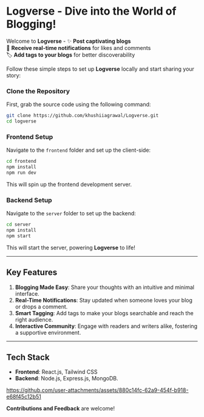 #  Logverse - Dive into the World of Blogging! 

Welcome to **Logverse** -
✨ **Post captivating blogs**  
💬 **Receive real-time notifications** for likes and comments  
🏷️ **Add tags to your blogs** for better discoverability  

Follow these simple steps to set up **Logverse** locally and start sharing your story:  
### Clone the Repository  
First, grab the source code using the following command:  
```bash  
git clone https://github.com/khushiiagrawal/Logverse.git
cd logverse
```  

### Frontend Setup  
Navigate to the `frontend` folder and set up the client-side:  
```bash  
cd frontend
npm install  
npm run dev

```  
This will spin up the frontend development server. 

### Backend Setup  
Navigate to the `server` folder to set up the backend:  
```bash  
cd server
npm install  
npm start  
```  
This will start the server, powering **Logverse** to life!

---
## Key Features  
1. **Blogging Made Easy**: Share your thoughts with an intuitive and minimal interface.  
2. **Real-Time Notifications**: Stay updated when someone loves your blog or drops a comment.  
3. **Smart Tagging**: Add tags to make your blogs searchable and reach the right audience.  
4. **Interactive Community**: Engage with readers and writers alike, fostering a supportive environment.  

---
## Tech Stack  
- **Frontend**: React.js, Tailwind CSS  
- **Backend**: Node.js, Express.js, MongoDB.



https://github.com/user-attachments/assets/880c14fc-62a9-454f-b918-e68f45c12b51



**Contributions and Feedback** are welcome! 
